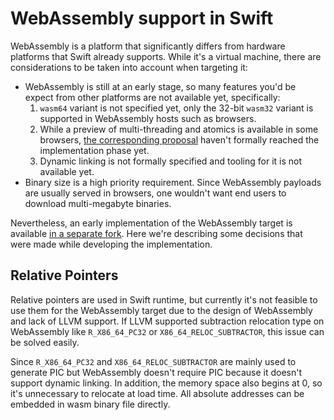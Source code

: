 # WebAssembly support in Swift

WebAssembly is a platform that significantly differs from hardware platforms that Swift already supports.
While it's a virtual machine, there are considerations to be taken into account when targeting it:

* WebAssembly is still at an early stage, so many features you'd be expect from other platforms are not
available yet, specifically:
  1. `wasm64` variant is not specified yet, only the 32-bit `wasm32` variant is supported in WebAssembly
  hosts such as browsers.
  2. While a preview of multi-threading and atomics is available in some browsers, [the corresponding
  proposal](https://github.com/WebAssembly/threads/) haven't formally reached the implementation phase yet.
  3. Dynamic linking is not formally specified and tooling for it is not available yet.
* Binary size is a high priority requirement. Since WebAssembly payloads are usually served in browsers,
one wouldn't want end users to download multi-megabyte binaries.

Nevertheless, an early implementation of the WebAssembly target is available [in a separate 
fork](https://github.com/SwiftWasm). Here we're describing some decisions that were made while developing
the implementation.

## Relative Pointers

Relative pointers are used in Swift runtime, but currently it's not feasible to use them for the WebAssembly
target due to the design of WebAssembly and lack of LLVM support. If LLVM supported subtraction relocation 
type on WebAssembly like `R_X86_64_PC32` or `X86_64_RELOC_SUBTRACTOR`, this issue can be solved easily.

Since `R_X86_64_PC32` and `X86_64_RELOC_SUBTRACTOR` are mainly used to generate PIC but WebAssembly doesn't
require PIC because it doesn't support dynamic linking. In addition, the memory space also begins at 0, so
it's unnecessary to relocate at load time. All absolute addresses can be embedded in wasm binary file directly.
